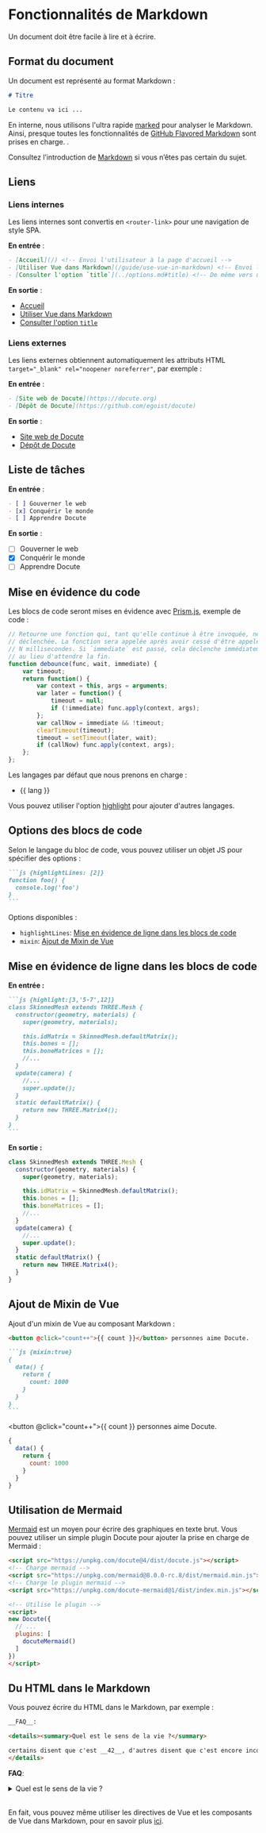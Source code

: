# Fonctionnalités de Markdown

Un document doit être facile à lire et à écrire.

## Format du document

Un document est représenté au format Markdown :

```markdown
# Titre

Le contenu va ici ...
```

En interne, nous utilisons l'ultra rapide [marked](https://marked.js.org) pour analyser le Markdown. Ainsi, presque toutes les fonctionnalités de [GitHub Flavored Markdown](https://github.github.com/gfm/) sont prises en charge. .

Consultez l’introduction de [Markdown](https://daringfireball.net/projects/markdown/) si vous n’êtes pas certain du sujet.

## Liens

### Liens internes

Les liens internes sont convertis en `<router-link>` pour une navigation de style SPA.

__En entrée__ :

```markdown
- [Accueil](/) <!-- Envoi l'utilisateur à la page d'accueil -->
- [Utiliser Vue dans Markdown](/guide/use-vue-in-markdown) <!-- Envoi l'utilisateur vers une autre page -->
- [Consulter l'option `title`](../options.md#title) <!-- De même vers un lien relatif à un titre markdown -->
```

__En sortie__ :

- [Accueil](/) <!-- Envoi l'utilisateur à la page d'accueil -->
- [Utiliser Vue dans Markdown](/guide/use-vue-in-markdown) <!-- Envoi l'utilisateur vers une autre page -->
- [Consulter l'option `title`](../options.md#title) <!-- De même vers un lien relatif à un titre markdown -->


### Liens externes

Les liens externes obtiennent automatiquement les attributs HTML `target="_blank" rel="noopener noreferrer"`, par exemple :

__En entrée__ :

```markdown
- [Site web de Docute](https://docute.org)
- [Dépôt de Docute](https://github.com/egoist/docute)
```

__En sortie__ :

- [Site web de Docute](https://docute.org)
- [Dépôt de Docute](https://github.com/egoist/docute)

## Liste de tâches

__En entrée__ :

```markdown
- [ ] Gouverner le web
- [x] Conquérir le monde
- [ ] Apprendre Docute
```

__En sortie__ :

- [ ] Gouverner le web
- [x] Conquérir le monde
- [ ] Apprendre Docute

## Mise en évidence du code

Les blocs de code seront mises en évidence avec [Prism.js](https://prismjs.com/), exemple de code :

```js
// Retourne une fonction qui, tant qu'elle continue à être invoquée, ne sera pas
// déclenchée. La fonction sera appelée après avoir cessé d'être appeler
// N millisecondes. Si `immediate` est passé, cela déclenche immédiatement la fonction
// au lieu d'attendre la fin.
function debounce(func, wait, immediate) {
	var timeout;
	return function() {
		var context = this, args = arguments;
		var later = function() {
			timeout = null;
			if (!immediate) func.apply(context, args);
		};
		var callNow = immediate && !timeout;
		clearTimeout(timeout);
		timeout = setTimeout(later, wait);
		if (callNow) func.apply(context, args);
	};
};
```

Les langages par défaut que nous prenons en charge :

<ul>
  <li v-for="lang in builtinLanguages" :key="lang">
    {{ lang }}
  </li>
</ul>

Vous pouvez utiliser l'option [highlight](/options#highlight) pour ajouter d'autres langages.

## Options des blocs de code

Selon le langage du bloc de code, vous pouvez utiliser un objet JS pour spécifier des options :

````markdown
```js {highlightLines: [2]}
function foo() {
  console.log('foo')
}
```
````

Options disponibles :

- `highlightLines`: [Mise en évidence de ligne dans les blocs de code](#line-highlighting-in-code-fences)
- `mixin`: [Ajout de Mixin de Vue](#adding-vue-mixin)

## Mise en évidence de ligne dans les blocs de code

__En entrée :__

````markdown
```js {highlight:[3,'5-7',12]}
class SkinnedMesh extends THREE.Mesh {
  constructor(geometry, materials) {
    super(geometry, materials);

    this.idMatrix = SkinnedMesh.defaultMatrix();
    this.bones = [];
    this.boneMatrices = [];
    //...
  }
  update(camera) {
    //...
    super.update();
  }
  static defaultMatrix() {
    return new THREE.Matrix4();
  }
}
```
````

__En sortie :__

```js {highlight:[3,'5-7',12]}
class SkinnedMesh extends THREE.Mesh {
  constructor(geometry, materials) {
    super(geometry, materials);

    this.idMatrix = SkinnedMesh.defaultMatrix();
    this.bones = [];
    this.boneMatrices = [];
    //...
  }
  update(camera) {
    //...
    super.update();
  }
  static defaultMatrix() {
    return new THREE.Matrix4();
  }
}
```

## Ajout de Mixin de Vue

Ajout d'un mixin de Vue au composant Markdown :

````markdown
<button @click="count++">{{ count }}</button> personnes aime Docute.

```js {mixin:true}
{
  data() {
    return {
      count: 1000
    }
  }
}
```
````

<button @click="count++">{{ count }}</button> personnes aime Docute.

```js {mixin:true}
{
  data() {
    return {
      count: 1000
    }
  }
}
```

## Utilisation de Mermaid

[Mermaid](https://mermaidjs.github.io/) est un moyen pour écrire des graphiques en texte brut. Vous pouvez utiliser un simple plugin Docute pour ajouter la prise en charge de Mermaid :

```html
<script src="https://unpkg.com/docute@4/dist/docute.js"></script>
<!-- Charge mermaid -->
<script src="https://unpkg.com/mermaid@8.0.0-rc.8/dist/mermaid.min.js"></script>
<!-- Charge le plugin mermaid -->
<script src="https://unpkg.com/docute-mermaid@1/dist/index.min.js"></script>

<!-- Utilise le plugin -->
<script>
new Docute({
  // ...
  plugins: [
    docuteMermaid()
  ]
})
</script>
```

## Du HTML dans le Markdown

Vous pouvez écrire du HTML dans le Markdown, par exemple :

```markdown
__FAQ__:

<details><summary>Quel est le sens de la vie ?</summary>

certains disent que c'est __42__, d'autres disent que c'est encore inconnu.
</details>
```

__FAQ__:

<details><summary>Quel est le sens de la vie ?</summary>

certains disent que c'est __42__, d'autres disent que c'est encore inconnu.
</details>

<br>

<Note label="Remarque ">En fait, vous pouvez même utiliser les directives de Vue et les composants de Vue dans Markdown, pour en savoir plus [ici](./use-vue-in-markdown.md).</Note>
